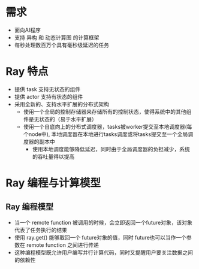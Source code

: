 # 需求

- 面向AI程序
- 支持 异构 和 动态计算图 的计算框架
- 每秒处理数百万个具有毫秒级延迟的任务

# Ray 特点

- 提供 task 支持无状态的组件
- 提供 actor 支持有状态的组件
- 采用全新的、支持水平扩展的分布式架构
  - 使用一个全局的控制存储器来存储所有的控制状态，使得系统中的其他组件是无状态的（易于水平扩展） 
  - 使用一个自底向上的分布式调度器，tasks被worker提交至本地调度器(每个node中), 本地调度器在本地进行tasks调度或将tasks提交至一个全局调度器的副本中
    - 使用本地调度能够降低延迟，同时由于全局调度器的负担减少，系统的吞吐量得以提高

# Ray 编程与计算模型

## Ray 编程模型

- 当一个 remote function 被调用的时候，会立即返回一个future对象，该对象代表了任务执行的结果
- 使用 ray.get() 能够取回一个 future对象的值，同时 future也可以当作一个参数在 remote function 之间进行传递
- 这种编程模型既允许用户编写并行计算代码，同时又提醒用户要关注数据之间的依赖性

